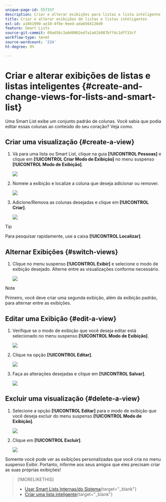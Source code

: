 ```yaml
---
unique-page-id: 557337
description: Criar e alterar exibições para listas e lista inteligente - Documentação do Marketo - Documentação do produto
title: Criar e alterar exibições de listas e listas inteligentes
exl-id: a1661990-ae10-4f8e-9eed-ada6564136d9
feature: Smart Lists
source-git-commit: 09a656c3a0d0002edfa1a61b987bff4c1dff33cf
workflow-type: tm+mt
source-wordcount: '224'
ht-degree: 9%

---
```


# Criar e alterar exibições de listas e listas inteligentes {#create-and-change-views-for-lists-and-smart-list}

Uma Smart List exibe um conjunto padrão de colunas. Você sabia que podia editar essas colunas ao conteúdo do seu coração? Veja como.

## Criar uma visualização {#create-a-view}

1. Vá para uma lista ou Smart List, clique na guia **[!UICONTROL Pessoas]** e clique em **[!UICONTROL Criar Modo de Exibição]** no menu suspenso **[!UICONTROL Modo de Exibição]**.

   ![](assets/create-and-change-views-for-lists-and-smart-list-1.png)

1. Nomeie a exibição e localize a coluna que deseja adicionar ou remover.

   ![](assets/create-and-change-views-for-lists-and-smart-list-2.png)

1. Adicione/Remova as colunas desejadas e clique em **[!UICONTROL Criar]**.

   ![](assets/create-and-change-views-for-lists-and-smart-list-3.png)

>[!TIP]
>
>Para pesquisar rapidamente, use a caixa **[!UICONTROL Localizar]**.

## Alternar Exibições {#switch-views}

1. Clique no menu suspenso **[!UICONTROL Exibir]** e selecione o modo de exibição desejado. Alterne entre as visualizações conforme necessário.

   ![](assets/create-and-change-views-for-lists-and-smart-list-4.png)

>[!NOTE]
>
> Primeiro, você deve criar uma segunda exibição, além da exibição padrão, para alternar entre as exibições.

## Editar uma Exibição {#edit-a-view}

1. Verifique se o modo de exibição que você deseja editar está selecionado no menu suspenso **[!UICONTROL Modo de Exibição]**.

   ![](assets/create-and-change-views-for-lists-and-smart-list-5.png)

1. Clique na opção **[!UICONTROL Editar]**.

   ![](assets/create-and-change-views-for-lists-and-smart-list-6.png)

1. Faça as alterações desejadas e clique em **[!UICONTROL Salvar]**.

   ![](assets/create-and-change-views-for-lists-and-smart-list-7.png)

## Excluir uma visualização {#delete-a-view}

1. Selecione a opção **[!UICONTROL Editar]** para o modo de exibição que você deseja excluir do menu suspenso **[!UICONTROL Modo de Exibição]**.

   ![](assets/create-and-change-views-for-lists-and-smart-list-8.png)

1. Clique em **[!UICONTROL Excluir]**.

   ![](assets/create-and-change-views-for-lists-and-smart-list-9.png)

Somente você pode ver as exibições personalizadas que você cria no menu suspenso Exibir. Portanto, informe aos seus amigos que eles precisam criar as suas próprias exibições!

>[!MORELIKETHIS]
>
>* [Usar Smart Lists Internas/do Sistema](/help/marketo/product-docs/core-marketo-concepts/smart-lists-and-static-lists/using-smart-lists/use-built-in-system-smart-lists.md){target="_blank"}
>* [Criar uma lista inteligente](/help/marketo/product-docs/core-marketo-concepts/smart-lists-and-static-lists/creating-a-smart-list/create-a-smart-list.md){target="_blank"}
